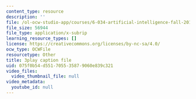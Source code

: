```yaml
---
content_type: resource
description: ''
file: /ol-ocw-studio-app/courses/6-034-artificial-intelligence-fall-2010/075f0b54d551705535879060e839c321_dARl_gGrS4o.srt
file_size: 56944
file_type: application/x-subrip
learning_resource_types: []
license: https://creativecommons.org/licenses/by-nc-sa/4.0/
ocw_type: OCWFile
resourcetype: Other
title: 3play caption file
uid: 075f0b54-d551-7055-3587-9060e839c321
video_files:
  video_thumbnail_file: null
video_metadata:
  youtube_id: null
---
```

